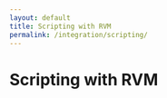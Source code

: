 ```yaml
---
layout: default
title: Scripting with RVM
permalink: /integration/scripting/
---
```


# Scripting with RVM
